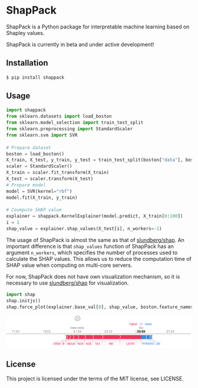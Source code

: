# ShapPack

ShapPack is a Python package for interpretable machine learning based on Shapley values.

ShapPack is currently in beta and under active development!

## Installation

```bash
$ pip install shappack
```

## Usage

```python
import shappack
from sklearn.datasets import load_boston
from sklearn.model_selection import train_test_split
from sklearn.preprocessing import StandardScaler
from sklearn.svm import SVR

# Prepare dataset
boston = load_boston()
X_train, X_test, y_train, y_test = train_test_split(boston["data"], boston["target"], test_size=0.2)
scaler = StandardScaler()
X_train = scaler.fit_transform(X_train)
X_test = scaler.transform(X_test)
# Prepare model
model = SVR(kernel="rbf")
model.fit(X_train, y_train)

# Coumpute SHAP value
explainer = shappack.KernelExplainer(model.predict, X_train[0:100])
i = 1
shap_value = explainer.shap_values(X_test[i], n_workers=-1)
```

The usage of ShapPack is almost the same as that of [slundberg/shap](https://github.com/slundberg/shap).
An important difference is that `shap_values` function of ShapPack has an argument `n_workers`, which specifies the number of processes used to calculate the SHAP values.
This allows us to reduce the computation time of SHAP value when computing on multi-core servers.

For now, ShapPack does not have own visualization mechanism, so it is necessary to use [slundberg/shap](https://github.com/slundberg/shap) for visualization.

```python
import shap
shap.initjs()
shap.force_plot(explainer.base_val[0], shap_value, boston.feature_names)
```

<img src="./docs/images/boston-force-plot.png" alt="boston-force-plot" width="700">

## License

This project is licensed under the terms of the MIT license, see LICENSE.

